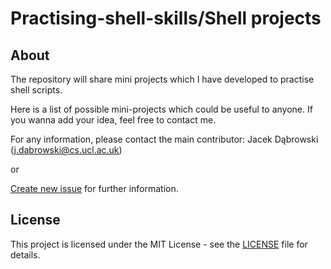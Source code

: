# Practising-shell-skills/Shell projects

## About

The repository will share mini projects which I have developed to practise shell scripts.

Here is a list of possible mini-projects which could be useful to anyone. If you wanna add your idea, feel free to contact me. 


For any information, please contact the main contributor: Jacek Dąbrowski (j.dabrowski@cs.ucl.ac.uk)

or

[Create new issue](https://github.com/jsdabrowski/practising-shell-skills/issues/new) for further information.

## License

This project is licensed under the MIT License - see the [LICENSE](LICENSE.txt) file for details.
